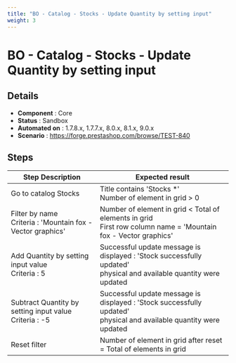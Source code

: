 ```yaml
---
title: "BO - Catalog - Stocks - Update Quantity by setting input"
weight: 3
---
```


# BO - Catalog - Stocks - Update Quantity by setting input
## Details
* **Component** : Core
* **Status** : Sandbox
* **Automated on** : 1.7.8.x, 1.7.7.x, 8.0.x, 8.1.x, 9.0.x
* **Scenario** : https://forge.prestashop.com/browse/TEST-840

## Steps
| Step Description | Expected result |
| ----- | ----- |
| Go to catalog Stocks | Title contains 'Stocks *'<br>Number of element in grid > 0 |
| Filter by name<br>Criteria : 'Mountain fox - Vector graphics' | Number of element in grid < Total of elements in grid<br>First row column name = 'Mountain fox - Vector graphics' |
| Add Quantity by setting input value<br>Criteria : 5 | Successful update message is displayed : 'Stock successfully updated'<br>physical and available quantity were updated |
| Subtract Quantity by setting input value<br>Criteria : -5 | Successful update message is displayed : 'Stock successfully updated'<br>physical and available quantity were updated |
| Reset filter | Number of element in grid after reset = Total of elements in grid |
